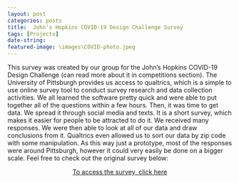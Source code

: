 ```yaml
---
layout: post
categories: posts
title:  John’s Hopkins COVID-19 Design Challenge Survey
tags: [Projects]
date-string: 
featured-image: \images\COVID-photo.jpeg
---
```

<p>
This survey was created by our group for the John’s Hopkins COVID-19 Design Challenge (can read more about it in competitions section). The University of Pittsburgh provides us access to qualtrics, which is a simple to use online survey tool to conduct survey research and data collection activities. We all learned the software pretty quick and were able to put together all of the questions within a few hours. Then, it was time to get data. We spread it through social media and texts. It is a short survey, which makes it easier for people to be attracted to do it. We received many responses.  We were then able to look at all of our data and draw conclusions from it. Qualtrics even allowed us to sort our data by zip code with some manipulation. As this way just a prototype, most of the responses were around Pittsburgh, however it could very easily be done on a bigger scale. Feel free to check out the original survey below:
</p>





<center>
<p><a href="https://pitt.co1.qualtrics.com/jfe/form/SV_9MjpnIdeHtJa5tH" target="_blank">To access the survey, click here</a></p>
</center>